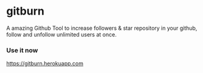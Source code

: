 # gitburn
A amazing Github Tool to increase followers &amp; star repository in your github, follow and unfollow unlimited users at once.

### Use it now
https://gitburn.herokuapp.com
